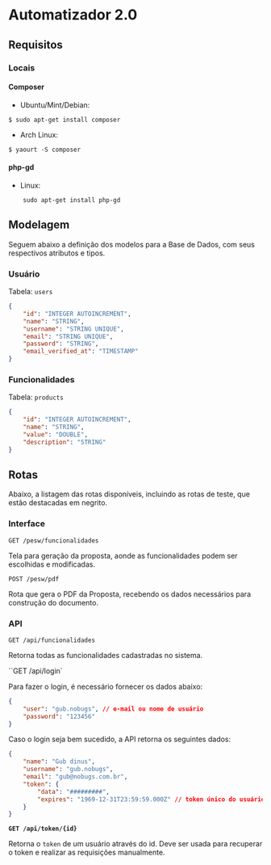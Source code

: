 # Automatizador 2.0

## Requisitos

### Locais

#### Composer

* Ubuntu/Mint/Debian:
```konsole
$ sudo apt-get install composer
```

* Arch Linux:
```konsole
$ yaourt -S composer
```

#### php-gd

* Linux:

```
    sudo apt-get install php-gd
```

## Modelagem

Seguem abaixo a definição dos modelos para a Base de Dados, com
seus respectivos atributos e tipos.

### Usuário

Tabela: `users`

```json
{
    "id": "INTEGER AUTOINCREMENT",
    "name": "STRING",
    "username": "STRING UNIQUE",
    "email": "STRING UNIQUE",
    "password": "STRING",
    "email_verified_at": "TIMESTAMP"
}
```

### Funcionalidades

Tabela: `products`

```json
{
    "id": "INTEGER AUTOINCREMENT",
    "name": "STRING",
    "value": "DOUBLE",
    "description": "STRING"
}

```

## Rotas

Abaixo, a listagem das rotas disponíveis, incluindo as rotas de teste, que estão
destacadas em negrito.

### Interface

`GET /pesw/funcionalidades`

Tela para geração da proposta, aonde as funcionalidades podem ser escolhidas e
modificadas.

`POST /pesw/pdf`

Rota que gera o PDF da Proposta, recebendo os dados necessários para construção
do documento.

### API

`GET /api/funcionalidades`

Retorna todas as funcionalidades cadastradas no sistema.

``GET /api/login`

Para fazer o login, é necessário fornecer os dados abaixo:

```json
{
    "user": "gub.nobugs", // e-mail ou nome de usuário
    "password": "123456"
}
```

Caso o login seja bem sucedido, a API retorna os seguintes dados:

```json
{
    "name": "Gub dinus",
    "username": "gub.nobugs",
    "email": "gub@nobugs.com.br",
    "token": {
        "data": "#########",
        "expires": "1969-12-31T23:59:59.000Z" // token único do usuário
    }
}
```

**`GET /api/token/{id}`**

Retorna o `token` de um usuário através do id. Deve ser usada para recuperar o token
e realizar as requisições manualmente.